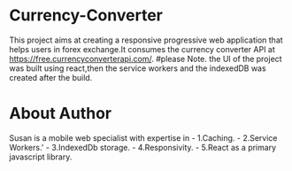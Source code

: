 # Currency-Converter
This project aims at creating a responsive progressive web application that helps users in forex exchange.It consumes the  currency converter API at https://free.currencyconverterapi.com/.
#please Note.
the UI of the project was built using react,then the service workers and the indexedDB was created after the build.
# About Author
Susan is a mobile web specialist with expertise in 
    - 1.Caching.
    - 2.Service Workers.'
    - 3.IndexedDb storage.
    - 4.Responsivity.
    - 5.React as a primary javascript library.
